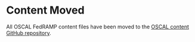 # Content Moved

All OSCAL FedRAMP content files have been moved to the [OSCAL content GitHub repository](https://github.com/usnistgov/oscal-content/tree/main/fedramp.gov).
